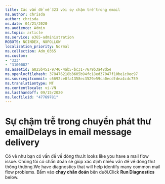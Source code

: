 ```yaml
---
title: Các vấn đề về 323 với sự chậm trễ trong email
ms.author: chrisda
author: chrisda
ms.date: 04/21/2020
ms.audience: Admin
ms.topic: article
ms.service: o365-administration
ROBOTS: NOINDEX, NOFOLLOW
localization_priority: Normal
ms.collection: Adm_O365
ms.custom:
- "323"
- "3100002"
ms.assetid: a825b451-9746-4ab5-bc31-7679b3a48d5e
ms.openlocfilehash: 378476218b3605b94fc18ed37047f10be1c0ec97
ms.sourcegitcommit: c6692ce0fa1358ec3529e59ca0ecdfdea4cdc759
ms.translationtype: MT
ms.contentlocale: vi-VN
ms.lasthandoff: 09/15/2020
ms.locfileid: "47769781"
---
```

# <a name="delays-in-email-message-delivery"></a><span data-ttu-id="4d782-102">Sự chậm trễ trong chuyển phát thư email</span><span class="sxs-lookup"><span data-stu-id="4d782-102">Delays in email message delivery</span></span>

<span data-ttu-id="4d782-103">Có vẻ như bạn có vấn đề về dòng thư.</span><span class="sxs-lookup"><span data-stu-id="4d782-103">It looks like you have a mail flow issue.</span></span> <span data-ttu-id="4d782-104">Chúng tôi có chẩn đoán sẽ giúp xác định nhiều vấn đề về dòng thư thông thường.</span><span class="sxs-lookup"><span data-stu-id="4d782-104">We have diagnostics that will help identify many common mail flow problems.</span></span> <span data-ttu-id="4d782-105">Bấm vào **chạy chẩn đoán** bên dưới.</span><span class="sxs-lookup"><span data-stu-id="4d782-105">Click **Run Diagnostics** below.</span></span>
